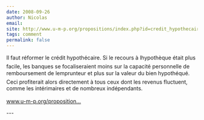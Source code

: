 ```yaml
---
date: 2008-09-26
author: Nicolas
email: 
site: http://www.u-m-p.org/propositions/index.php?id=credit_hypothecaire
tags: comment
permalink: false
---
```


<p>Il faut réformer le crédit hypothécaire. Si le recours à lhypothèque était plus facile, les banques se focaliseraient moins sur la capacité personnelle de remboursement de lemprunteur et plus sur la valeur du bien hypothéqué. Ceci profiterait alors directement à tous ceux dont les revenus fluctuent, comme les intérimaires et de nombreux indépendants.<br />
<br />
<a href="http://www.u-m-p.org/propositions/index.php?id=credit_hypothecaire" title="http://www.u-m-p.org/propositions/index.php?id=credit_hypothecaire" rel="nofollow">www.u-m-p.org/proposition...</a></p>
---